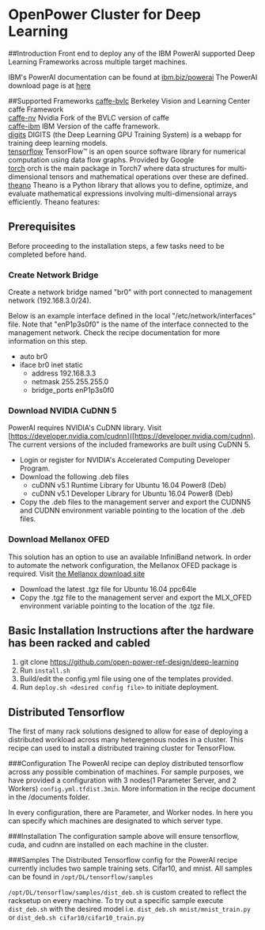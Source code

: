 # OpenPower Cluster for Deep Learning
##Introduction
Front end to deploy any of the IBM PowerAI supported Deep Learning Frameworks across multiple target machines.

IBM's PowerAI documentation can be found at [ibm.biz/powerai](http://ibm.biz/powerai)
The PowerAI download page is at [here](https://public.dhe.ibm.com/software/server/POWER/Linux/mldl/ubuntu/)

##Supported Frameworks
[caffe-bvlc](https://github.com/BVLC/caffe) Berkeley Vision and Learning Center caffe Framework <br>
[caffe-nv](https://github.com/NVIDIA/caffe) Nvidia Fork of the BVLC version of caffe <br>
[caffe-ibm]() IBM Version of the caffe framework. <br>
[digits](https://github.com/NVIDIA/DIGITS) DIGITS (the Deep Learning GPU Training System) is a webapp for training deep learning models.<br>
[tensorflow](https://www.tensorflow.org/) TensorFlow™ is an open source software library for numerical computation using data flow graphs.  Provided by Google<br>
[torch](https://github.com/torch/torch7) orch is the main package in Torch7 where data structures for multi-dimensional tensors and mathematical operations over these are defined.<br>
[theano](http://deeplearning.net/software/theano/) Theano is a Python library that allows you to define, optimize, and evaluate mathematical expressions involving multi-dimensional arrays efficiently. Theano features:
<br>

## Prerequisites
Before proceeding to the installation steps, a few tasks need to be completed before hand.

### Create Network Bridge
Create a network bridge named "br0" with port connected to management network (192.168.3.0/24).

Below is an example interface defined in the local "/etc/network/interfaces" file. Note that "enP1p3s0f0" is the name of the interface connected to the management network. Check the recipe documentation for more information on this step.

- auto br0
- iface br0 inet static
     - address 192.168.3.3
     - netmask 255.255.255.0
     - bridge_ports enP1p3s0f0

### Download NVIDIA CuDNN 5
PowerAI requires NVIDIA's CuDNN library. Visit [https://developer.nvidia.com/cudnn]([https://developer.nvidia.com/cudnn). The current versions of the included frameworks are built using CuDNN 5.
- Login or register for NVIDIA's Accelerated Computing Developer Program.
- Download the following .deb files
  - cuDNN v5.1 Runtime Library for Ubuntu 16.04 Power8 (Deb)
  - cuDNN v5.1 Developer Library for Ubuntu 16.04 Power8 (Deb)
- Copy the .deb files to the management server and export the CUDNN5 and CUDNN environment variable pointing to the location of the .deb files.

### Download Mellanox OFED
This solution has an option to use an available InfiniBand network. In order to automate the network configuration, the Mellanox OFED package is required. Visit [the Mellanox download site](http://www.mellanox.com/page/products_dyn?product_family=26&mtag=linux_sw_drivers)
- Download the latest .tgz file for Ubuntu 16.04 ppc64le 
- Copy the .tgz file to the management server and export the MLX_OFED environment variable pointing to the location of the .tgz file.
 
## Basic Installation Instructions after the hardware has been racked and cabled
1. git clone https://github.com/open-power-ref-design/deep-learning
2. Run `install.sh`
3. Build/edit the config.yml file using one of the templates provided.
4. Run `deploy.sh <desired config file>` to initiate deployment.

## Distributed Tensorflow
The first of many rack solutions designed to allow for ease of deploying a distributed workload across many heteregenous nodes in a cluster. This recipe can used to install a distributed training cluster for TensorFlow.

###Configuration
The PowerAI recipe can deploy distributed tensorflow across any possible combination of machines.  For sample purposes, we have provided a configuration with 3 nodes(1 Parameter Server, and 2 Workers) 
`config.yml.tfdist.3min`. More information in the recipe document in the /documents folder.

In every configuration, there are Parameter, and Worker nodes.  In here you can specify which machines are designated to which server type.  

###Installation
The configuration sample above will ensure tensorflow, cuda, and cudnn are installed on each machine in the cluster.

###Samples
The Distributed Tensorflow config for the PowerAI recipe currently includes two sample training sets.  Cifar10, and mnist.
All samples can be found in `/opt/DL/tensorflow/samples`

`/opt/DL/tensorflow/samples/dist_deb.sh` is custom created to reflect the racksetup on every machine.  To try out a specific sample execute `dist_deb.sh` with the desired model
i.e. `dist_deb.sh mnist/mnist_train.py` or `dist_deb.sh cifar10/cifar10_train.py`


